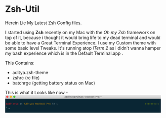 # Zsh-Util
Herein Lie My Latest Zsh Config files.

I started using **Zsh** recently on my Mac with the *Oh my Zsh* framework on top of it, because i thought it would bring life to my dead terminal and would be able to have a Great Terminal Experience. I use my Custom theme with some basic level Tweaks. It's running atop *iTerm 2* as i didn't wanna hamper my bash experience which is in the Default Terminal.app .

This Contains:
* aditya.zsh-theme
* zshrc (rc file)
* batchrge (getting battery status on Mac)

This is what it Looks like now -<br>
![Image Terminal](./term.png)

